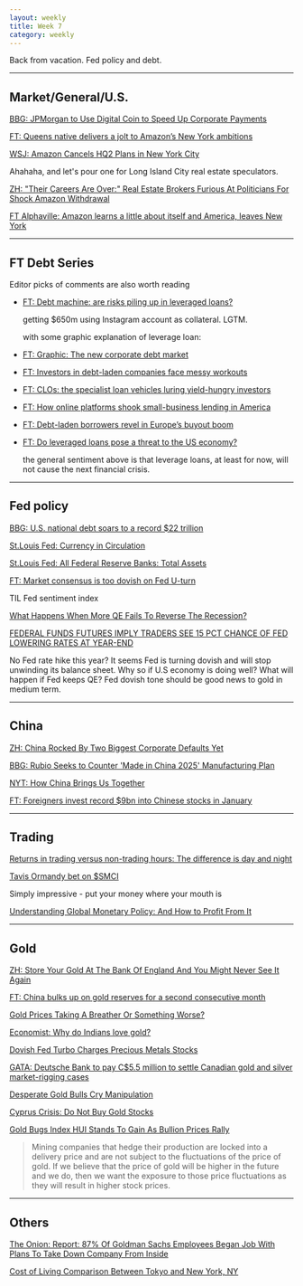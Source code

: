 ```yaml
---
layout: weekly
title: Week 7 
category: weekly
---
```


Back from vacation. Fed policy and debt.

---
## Market/General/U.S.

[BBG: JPMorgan to Use Digital Coin to Speed Up Corporate Payments](
https://www.bloomberg.com/news/articles/2019-02-14/jpmorgan-to-use-cryptocurrency-for-payments-business-cnbc-says)

[FT: Queens native delivers a jolt to Amazon’s New York ambitions](
https://www.ft.com/content/3e9adc70-2d3f-11e9-8744-e7016697f225)

[WSJ: Amazon Cancels HQ2 Plans in New York City](
https://www.wsj.com/articles/amazon-cancels-hq2-plans-in-new-york-city-11550163050?mod=hp_lead_pos1)

Ahahaha, and let's pour one for Long Island City real estate speculators.

[ZH: "Their Careers Are Over:" Real Estate Brokers Furious At Politicians For Shock Amazon Withdrawal](
https://www.zerohedge.com/news/2019-02-14/their-careers-are-over-real-estate-brokers-furious-politicians-shock-amazon)

[FT Alphaville: Amazon learns a little about itself and America, leaves New York](
https://ftalphaville.ft.com/2019/02/14/1550166554000/Amazon-learns-a-little-about-itself-and-America--leaves-New-York/)

---
## FT Debt Series

Editor picks of comments are also worth reading

* [FT: Debt machine: are risks piling up in leveraged loans?](
https://www.ft.com/content/64c9665e-1814-11e9-9e64-d150b3105d21)

   getting $650m using Instagram account as collateral. LGTM.

   with some graphic explanation of leverage loan:

* [FT: Graphic: The new corporate debt market](
https://www.ft.com/content/8ebd7074-1a6a-11e9-9e64-d150b3105d21)

* [FT: Investors in debt-laden companies face messy workouts](
https://www.ft.com/content/49c9df22-19aa-11e9-9e64-d150b3105d21)

* [FT: CLOs: the specialist loan vehicles luring yield-hungry investors](
https://www.ft.com/content/db97c650-1ec6-11e9-b126-46fc3ad87c65)

* [FT: How online platforms shook small-business lending in America](
https://www.ft.com/content/5c68d948-1efb-11e9-b126-46fc3ad87c65)

* [FT: Debt-laden borrowers revel in Europe’s buyout boom](
https://www.ft.com/content/0fa9a75e-1b0e-11e9-9e64-d150b3105d21)

* [FT: Do leveraged loans pose a threat to the US economy?](
https://www.ft.com/content/ae503190-2a02-11e9-9222-7024d72222bc)

  the general sentiment above is that leverage loans, at least for now, will
  not cause the next financial crisis.

---
## Fed policy

[BBG: U.S. national debt soars to a record $22 trillion](
https://www.bloomberg.com/news/articles/2019-02-12/u-s-national-debt-soars-to-a-record-22-trillion-chart)

[St.Louis Fed: Currency in Circulation](
https://fred.stlouisfed.org/graph/?graph_id=540289)

[St.Louis Fed: All Federal Reserve Banks: Total Assets](
https://fred.stlouisfed.org/graph/?graph_id=540290)

[FT: Market consensus is too dovish on Fed U-turn](
https://www.ft.com/content/d3048e6a-2ebb-11e9-ba00-0251022932c8)

TIL Fed sentiment index

[What Happens When More QE Fails To Reverse The Recession?](
https://www.zerohedge.com/news/2019-02-15/what-happens-when-more-qe-fails-reverse-recession)

[FEDERAL FUNDS FUTURES IMPLY TRADERS SEE 15 PCT CHANCE OF FED LOWERING RATES AT YEAR-END](
https://twitter.com/DeItaOne/status/1096042586844876800)

No Fed rate hike this year? It seems Fed is turning dovish and will stop unwinding
its balance sheet. Why so if U.S economy is doing well? What will happen
if Fed keeps QE? Fed dovish tone should be good news to gold in medium term.

----
## China

[ZH: China Rocked By Two Biggest Corporate Defaults Yet](
https://www.zerohedge.com/news/2019-02-11/china-rocked-two-biggest-corporate-defaults-yet)

[BBG: Rubio Seeks to Counter 'Made in China 2025' Manufacturing Plan](
https://www.bloomberg.com/news/articles/2019-02-12/rubio-seeks-to-counter-made-in-china-2025-manufacturing-plan)

[NYT: How China Brings Us Together](
https://www.nytimes.com/2019/02/14/opinion/china-economy.html)

[FT: Foreigners invest record $9bn into Chinese stocks in January](
https://www.ft.com/content/8348a0a6-2dc0-11e9-8744-e7016697f225)

----
## Trading

[Returns in trading versus non-trading hours: The difference is day and night](
https://link.springer.com/article/10.1057%2Fjam.2011.2)

[Tavis Ormandy bet on $SMCI](https://twitter.com/taviso/status/1096431276645507072)

Simply impressive - put your money where your mouth is

[Understanding Global Monetary Policy: And How to Profit From It](
http://www.skoptionstrading.com/updates/2014/11/4/understanding-global-monetary-policy-and-how-to-profit-from.html)

---
## Gold

[ZH: Store Your Gold At The Bank Of England And You Might Never See It Again](
https://www.zerohedge.com/news/2019-01-31/store-your-gold-bank-england-and-you-might-never-see-it-again-0)

[FT: China bulks up on gold reserves for a second consecutive month](
https://www.ft.com/content/82c9dffc-2ec7-11e9-ba00-0251022932c8)

[Gold Prices Taking A Breather Or Something Worse?](
https://seekingalpha.com/article/4239939-gold-prices-taking-breather-something-worse)

[Economist: Why do Indians love gold?](
https://www.economist.com/the-economist-explains/2013/11/20/why-do-indians-love-gold)

[Dovish Fed Turbo Charges Precious Metals Stocks](
https://seekingalpha.com/article/4237088-dovish-fed-turbo-charges-precious-metals-stocks)

[GATA: Deutsche Bank to pay C$5.5 million to settle Canadian gold and silver market-rigging cases](
http://www.gata.org/node/18857)

[Desperate Gold Bulls Cry Manipulation](
http://www.skoptionstrading.com/updates/2013/5/7/desperate-gold-bulls-cry-manipulation.html)

[Cyprus Crisis: Do Not Buy Gold Stocks](
http://www.skoptionstrading.com/updates/2013/3/26/cyprus-crisis-do-not-buy-gold-stocks.html)

[Gold Bugs Index HUI Stands To Gain As Bullion Prices Rally](
https://seekingalpha.com/article/4241155-gold-bugs-index-hui-stands-gain-bullion-prices-rally)

> Mining companies that hedge their production are locked into a delivery price and are not subject to 
the fluctuations of the price of gold. If we believe that the price of gold will be higher in the 
future and we do, then we want the exposure to those price fluctuations as they will result in higher 
stock prices.

---
## Others

[The Onion: Report: 87% Of Goldman Sachs Employees Began Job With Plans To Take Down Company From Inside](
https://www.theonion.com/report-87-of-goldman-sachs-employees-began-job-with-p-1819579964)

[Cost of Living Comparison Between Tokyo and New York, NY](
https://www.numbeo.com/cost-of-living/compare_cities.jsp?country1=Japan&country2=United+States&city1=Tokyo&city2=New+York%2C+NY&tracking=getDispatchComparison)
